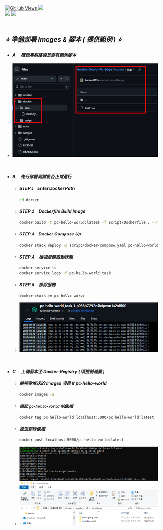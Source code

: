 <a href='https://github.com/Junwu0615/Ansible-Deploy-To-Edge'><img alt='GitHub Views' src='https://views.whatilearened.today/views/github/Junwu0615/Ansible-Deploy-To-Edge.svg'>
[![](https://img.shields.io/badge/Operating_System-Windows_10-blue.svg?style=plastic)](https://www.microsoft.com/zh-tw/software-download/windows10) <br>
[![](https://img.shields.io/badge/Project-Ansible_Deploy_To_Edge-blue.svg?style=plastic)](https://github.com/Junwu0615/Ansible-Deploy-To-Edge)
[![](https://img.shields.io/badge/Project-Docker-blue.svg?style=plastic)](https://github.com/Junwu0615/Ansible-Deploy-To-Edge) <br>

<br>

## *⭐ 準備部署 Images & 腳本 ( 提供範例 ) ⭐*

- #### *A.　確認專案路徑是否有範例腳本*
- ![PNG](../sample/sample_script.jpg)

<br>

- #### *B.　先行部署測試能否正常運行*
  - #### *STEP.1　Enter Docker Path*
    ```bash
    cd docker
    ```

  - #### *STEP.2　Dockerfile Build Image*
    ```bash
    docker build -t pc-hello-world:latest -f script/Dockerfile . --no-cache
    ```
  
  - #### *STEP.3　Docker Compose Up*
    ```bash
    docker stack deploy -c script/docker-compose.yaml pc-hello-world
    ```
  
  - #### *STEP.4　檢視服務啟動狀態*
    ```bash
    docker service ls
    docker service logs -f pc-hello-world_task
    ```
  
  - #### *STEP.5　移除服務*
    ```bash
    docker stack rm pc-hello-world
    ```
    
  - ![PNG](../sample/sample_success.PNG)
    
<br>

- #### *C.　上傳腳本至 Docker-Registry ( 須提前建置 )*
  - #### *檢視欲推送的 Images 項目 # pc-hello-world*
    ```bash
    docker images -a
    ```

  - #### *標記 `pc-hello-world` 映像檔*
    ```bash
    docker tag pc-hello-world localhost:5000/pc-hello-world:latest
    ```

  - #### *推送該映像檔*
    ```bash
    docker push localhost:5000/pc-hello-world:latest
    ```
  - ![PNG](../sample/script_push.PNG)